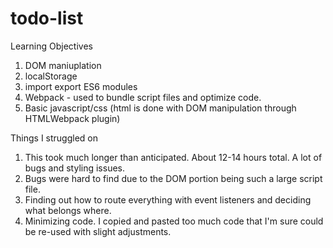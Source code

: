 # todo-list

Learning Objectives
1. DOM maniuplation
2. localStorage
3. import export ES6 modules
4. Webpack - used to bundle script files and optimize code.
5. Basic javascript/css (html is done with DOM manipulation through HTMLWebpack plugin)

Things I struggled on
1. This took much longer than anticipated. About 12-14 hours total. A lot of bugs and styling issues.
2. Bugs were hard to find due to the DOM portion being such a large script file.
3. Finding out how to route everything with event listeners and deciding what belongs where.
4. Minimizing code. I copied and pasted too much code that I'm sure could be re-used with slight adjustments.
